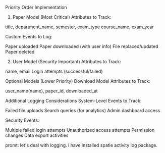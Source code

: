 Priority Order Implementation
1. Paper Model (Most Critical)
Attributes to Track:

title,  department_name, semester, exam_type
course_name, exam_year

Custom Events to Log:

Paper uploaded
Paper downloaded (with user info)
File replaced/updated
Paper deleted

2. User Model (Security Important)
Attributes to Track:

name, email
Login attempts (successful/failed)

Optional Models (Lower Priority)
Download Model
Attributes to Track:

user_name(name), paper_id, downloaded_at


Additional Logging Considerations
System-Level Events to Track:

Failed file uploads
Search queries (for analytics)
Admin dashboard access

Security Events:

Multiple failed login attempts
Unauthorized access attempts
Permission changes
Data export activities

promt: let's deal with logging. i have installed spatie activity log package.